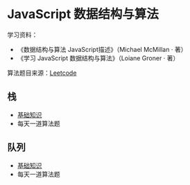 # JavaScript 数据结构与算法

学习资料：
- 《数据结构与算法 JavaScript描述》（Michael McMillan · 著）
- 《学习 JavaScript 数据结构与算法》（Loiane Groner · 著）

算法题目来源：[Leetcode](https://leetcode-cn.com/)

## 栈

- [基础知识](https://github.com/aimeefe/algorithms/tree/master/stack)
- 每天一道算法题

## 队列

- [基础知识](https://github.com/aimeefe/algorithms/tree/master/queue)
- 每天一道算法题
